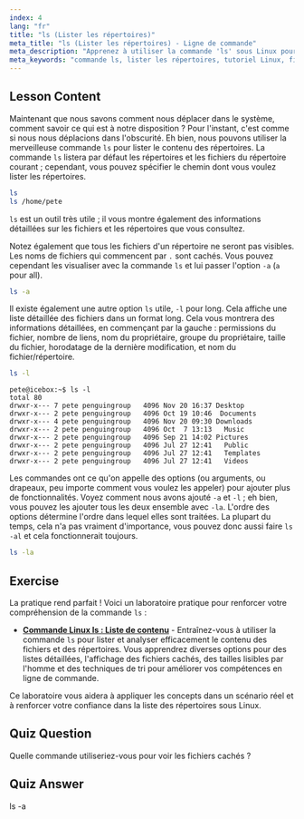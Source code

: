 ```yaml
---
index: 4
lang: "fr"
title: "ls (Lister les répertoires)"
meta_title: "ls (Lister les répertoires) - Ligne de commande"
meta_description: "Apprenez à utiliser la commande 'ls' sous Linux pour lister le contenu des répertoires, afficher les fichiers cachés et comprendre les détails des fichiers. Améliorez vos compétences en ligne de commande Linux !"
meta_keywords: "commande ls, lister les répertoires, tutoriel Linux, fichiers cachés, commandes Linux, Linux pour débutants, guide Linux"
---
```


## Lesson Content

Maintenant que nous savons comment nous déplacer dans le système, comment savoir ce qui est à notre disposition ? Pour l'instant, c'est comme si nous nous déplacions dans l'obscurité. Eh bien, nous pouvons utiliser la merveilleuse commande `ls` pour lister le contenu des répertoires. La commande `ls` listera par défaut les répertoires et les fichiers du répertoire courant ; cependant, vous pouvez spécifier le chemin dont vous voulez lister les répertoires.

```bash
ls
ls /home/pete
```

`ls` est un outil très utile ; il vous montre également des informations détaillées sur les fichiers et les répertoires que vous consultez.

Notez également que tous les fichiers d'un répertoire ne seront pas visibles. Les noms de fichiers qui commencent par `.` sont cachés. Vous pouvez cependant les visualiser avec la commande `ls` et lui passer l'option `-a` (`a` pour all).

```bash
ls -a
```

Il existe également une autre option `ls` utile, `-l` pour long. Cela affiche une liste détaillée des fichiers dans un format long. Cela vous montrera des informations détaillées, en commençant par la gauche : permissions du fichier, nombre de liens, nom du propriétaire, groupe du propriétaire, taille du fichier, horodatage de la dernière modification, et nom du fichier/répertoire.

```bash
ls -l
```

```plaintext
pete@icebox:~$ ls -l
total 80
drwxr-x--- 7 pete penguingroup   4096 Nov 20 16:37 Desktop
drwxr-x--- 2 pete penguingroup   4096 Oct 19 10:46  Documents
drwxr-x--- 4 pete penguingroup   4096 Nov 20 09:30 Downloads
drwxr-x--- 2 pete penguingroup   4096 Oct  7 13:13   Music
drwxr-x--- 2 pete penguingroup   4096 Sep 21 14:02 Pictures
drwxr-x--- 2 pete penguingroup   4096 Jul 27 12:41   Public
drwxr-x--- 2 pete penguingroup   4096 Jul 27 12:41   Templates
drwxr-x--- 2 pete penguingroup   4096 Jul 27 12:41   Videos
```

Les commandes ont ce qu'on appelle des options (ou arguments, ou drapeaux, peu importe comment vous voulez les appeler) pour ajouter plus de fonctionnalités. Voyez comment nous avons ajouté `-a` et `-l` ; eh bien, vous pouvez les ajouter tous les deux ensemble avec `-la`. L'ordre des options détermine l'ordre dans lequel elles sont traitées. La plupart du temps, cela n'a pas vraiment d'importance, vous pouvez donc aussi faire `ls -al` et cela fonctionnerait toujours.

```bash
ls -la
```

## Exercise

La pratique rend parfait ! Voici un laboratoire pratique pour renforcer votre compréhension de la commande `ls` :

- **[Commande Linux ls : Liste de contenu](https://labex.io/fr/labs/linux-linux-ls-command-content-listing-219205)** - Entraînez-vous à utiliser la commande `ls` pour lister et analyser efficacement le contenu des fichiers et des répertoires. Vous apprendrez diverses options pour des listes détaillées, l'affichage des fichiers cachés, des tailles lisibles par l'homme et des techniques de tri pour améliorer vos compétences en ligne de commande.

Ce laboratoire vous aidera à appliquer les concepts dans un scénario réel et à renforcer votre confiance dans la liste des répertoires sous Linux.

## Quiz Question

Quelle commande utiliseriez-vous pour voir les fichiers cachés ?

## Quiz Answer

ls -a
